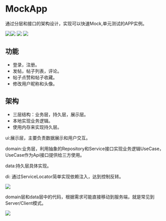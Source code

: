 # MockApp
通过分层和接口的架构设计，实现可以快速Mock,单元测试的APP实例。

![](./images/login.jpg)![](./images/1.jpg)
![](./images/2.jpg)
![](./images/3.jpg)

## 功能
* 登录，注册。
* 发帖，帖子列表，评论。
* 帖子点赞和帖子收藏。
* 修改用户昵称和头像。

## 架构
* 三层结构：业务层，持久层，展示层。
* 本地实现业务逻辑。
* 使用内存来实现持久层。


ui:展示层，主要负责数据展示和用户交互。  

domain:业务层，利用抽象的Repository和Service接口实现业务逻辑UseCase，UseCase作为Api接口提供给三方使用。  

data:持久层具体实现。  

di: 通过ServiceLocator简单实现依赖注入，达到控制反转。  

![](./images/4.jpg)

domain层和data层中的代码，根据需求可能直接移动到服务端，就是常见到Server/Client模式。


![](./images/5.jpg)
